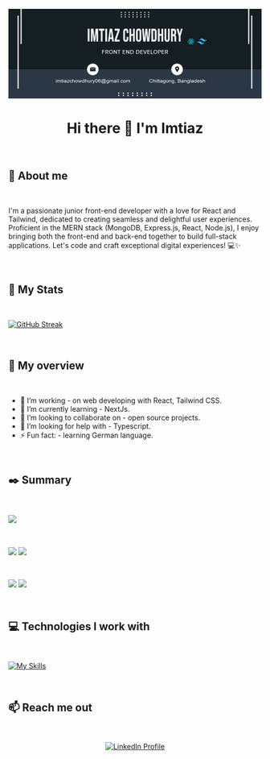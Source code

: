 ![Banner!](https://raw.githubusercontent.com/im3az/im3az/main/banner_imtiaz-01.jpg)

# <div align="center">Hi there 👋 I'm Imtiaz</div>

</br>

## :information_desk_person: About me

</br>

I'm a passionate junior front-end developer with a love for React and Tailwind, dedicated to creating seamless and delightful user experiences. Proficient in the MERN stack (MongoDB, Express.js, React, Node.js), I enjoy bringing both the front-end and back-end together to build full-stack applications. Let's code and craft exceptional digital experiences! 💻✨


</br>

## :memo: My Stats

</br>


[![GitHub Streak](https://streak-stats.demolab.com?user=im3az&theme=dark&hide_border=true&date_format=M%20j%5B%2C%20Y%5D&card_width=520&card_height=185)](https://git.io/streak-stats)

</br>

## :eyes: My overview

</br>

- 🔭 I’m working - on web developing with React, Tailwind CSS. 
- 🌱 I’m currently learning - NextJs.
- 👯 I’m looking to collaborate on - open source projects.
- 🤔 I’m looking for help with - Typescript.
- ⚡ Fun fact: - learning German language.

</br>


## :black_nib:   Summary

</br>

![](http://github-profile-summary-cards.vercel.app/api/cards/profile-details?username=im3az&theme=monokai) 

</br>

![](http://github-profile-summary-cards.vercel.app/api/cards/repos-per-language?username=im3az&theme=monokai) 
![](http://github-profile-summary-cards.vercel.app/api/cards/most-commit-language?username=im3az&theme=monokai) 

</br>

![](http://github-profile-summary-cards.vercel.app/api/cards/stats?username=im3az&theme=monokai) 
![](http://github-profile-summary-cards.vercel.app/api/cards/productive-time?username=im3az&theme=monokai&utcOffset=8) 

</br>

## :computer: Technologies I work with

</br>

[![My Skills](https://skillicons.dev/icons?i=js,html,css,mongodb,react,ts,tailwind,vscode,nodejs,express)](https://skillicons.dev)

</br>

## :mailbox: Reach me out

<br />

<p align="center">
  <a href="https://www.linkedin.com/in/im3azchowdhury">
    <img height="75" src="https://github.com/mir-hussain/mir-hussain/blob/main/images/icons/Linkedin.png" alt="LinkedIn Profile">
  </a>
</p>

<br />

